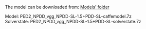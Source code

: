 The model can be downloaded from: [Models' folder](https://drive.google.com/open?id=1Amp9jJSu32tZ_DHe_ljziGzC-fE42Pfg)

Model: PED2_NPDD_vgg_NPDD-SL-1.5+PDD-SL-caffemodel.7z<br>
Solverstate: PED2_NPDD_vgg_NPDD-SL-1.5+PDD-SL-solverstate.7z
